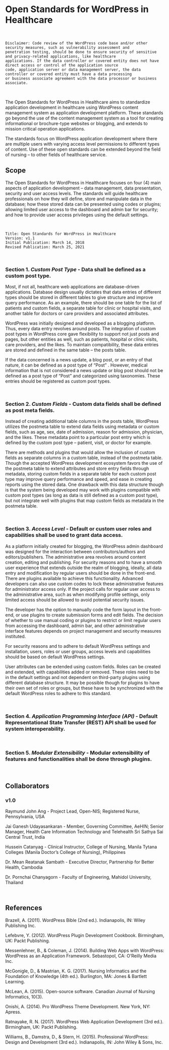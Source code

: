 # Open Standards for WordPress in Healthcare

<br />

```
Disclaimer: Code review of the WordPress code base and/or other security measures, such as vulnerability assessment and
penetration testing, should be done to ensure security of sensitive and privacy-related applications, like healthcare
applications. If the data controller or covered entity does not have direct access or control of the application source
code, application server or data management server, the data controller or covered entity must have a data processing
or business associate agreement with the data processor or business associate.
```

<br />

The Open Standards for WordPress in Healthcare aims to standardize application development in healthcare using WordPress content management system as application development platform. These standards go beyond the use of the content management system as a tool for creating informational or brochure-type websites or blogging, and extends to mission critical operation applications.

The standards focus on WordPress application development where there are multiple users with varying access level permissions to different types of content. Use of these open standards can be extended beyond the field of nursing – to other fields of healthcare service.


## Scope

The Open Standards for WordPress in Healthcare focuses on four (4) main aspects of application development – data management, data presentation, security and user access levels. The standards will guide healthcare professionals on how they will define, store and manipulate data in the database; how these stored data can be presented using codes or plugins; allowing limited user access to the dashboard and admin bar for security; and how to provide user access privileges using the default settings.

<br />

```
Title: Open Standards for WordPress in Healthcare
Version: v1.1
Initial Publication: March 14, 2018
Revised Publication: March 25, 2021
``` 

<br />

### Section 1. <em>Custom Post Type</em> - Data shall be defined as a custom post type. 

Most, if not all, healthcare web applications are database-driven applications. Database design usually dictates that data entries of different types should be stored in different tables to give structure and improve query performance. As an example, there should be one table for the list of patients and custom fields, a separate table for clinic or hospital visits, and another table for doctors or care providers and associated attributes.

WordPress was initially designed and developed as a blogging platform. Thus, every data entry revolves around posts. The integration of custom post types in WordPress core gave flexibility to support not just posts and pages, but other entities as well, such as patients, hospital or clinic visits, care providers, and the likes. To maintain compatibility, these data entries are stored and defined in the same table – the posts table.

If the data concerned is a news update, a blog post, or an entry of that nature, it can be defined as a post type of “Post” . However, medical information that is not considered a news update or blog post should not be defined as a post type of “Post” and categorized using taxonomies. These entries should be registered as custom post types.

<br />

### Section 2. <em>Custom Fields</em> - Custom data fields shall be defined as post meta fields.
  
Instead of creating additional table columns in the posts table, WordPress utilizes the postmeta table to extend data fields using metadata or custom fields, such as age, sex, date of admission, reason for admission, physician, and the likes. These metadata point to a particular post entry which is defined by the custom post type – patient, visit, or doctor for example.

There are methods and plugins that would allow the inclusion of custom fields as separate columns in a custom table, instead of the postmeta table. Though the accepted WordPress development ecosystem favors the use of the postmeta table to extend attributes and store entry fields through metadata, storing custom fields in a separate table for each custom post type may improve query performance and speed, and ease in creating reports using the stored data. One drawback with this data structure though is that the system being developed may work with plugins compatible with custom post types (as long as data is still defined as a custom post type), but not integrate well with plugins that map custom fields as metadata in the postmeta table.

<br />

### Section 3. <em>Access Level</em> - Default or custom user roles and capabilities shall be used to grant data access.
 
As a platform initially created for blogging, the WordPress admin dashboard was designed for the interaction between contributors/authors and editors/publishers. The administrative area revolves around content creation, editing and publishing. For security reasons and to have a smooth user experience that extends outside the realm of blogging, ideally, all data entry and modification by regular users should be done in the front-end. There are plugins available to achieve this functionality. Advanced developers can also use custom codes to lock these administrative features for administrator access only. If the project calls for regular user access to the administrative area, such as when modifying profile settings, only limited access should be allowed to avoid potential security issues.

The developer has the option to manually code the form layout in the front-end, or use plugins to create submission forms and edit fields. The decision of whether to use manual coding or plugins to restrict or limit regular users from accessing the dashboard, admin bar, and other administrative interface features depends on project management and security measures instituted.

For security reasons and to adhere to default WordPress settings and installation, users, roles or user groups, access levels and capabilities should be based on default WordPress settings.

User attributes can be extended using custom fields. Roles can be created and extended, with capabilities added or removed. These roles need to be in the default settings and not dependent on third-party plugins using different database structure. It may be possible though for plugins to have their own set of roles or groups, but these have to be synchronized with the default WordPress roles to adhere to this standard.

<br />

### Section 4. <em>Application Programming Interface (API)</em> - Default Representational State Transfer (REST) API shall be used for system interoperability.

<br />

### Section 5. <em>Modular Extensibility</em> - Modular extensibility of features and functionalities shall be done through plugins.

<br />

## Collaborators

### v1.0

Raymund John Ang - Project Lead, Open-NIS; Registered Nurse, Pennsylvania, USA

Jai Ganesh Udayasankaran - Member, Governing Committee, AeHIN; Senior Manager, Health Care Information Technology and Telehealth Sri Sathya Sai Central Trust, India

Hussein Catanyag - Clinical Instructor, College of Nursing, Manila Tytana Colleges (Manila Doctor’s College of Nursing), Philippines

Dr. Mean Reatanak Sambath - Executive Director, Partnership for Better Health, Cambodia

Dr. Pornchai Chanyagorn - Faculty of Engineering, Mahidol University, Thailand

<br />

## References

Brazell, A. (2011). WordPress Bible (2nd ed.). Indianapolis, IN: Wiley Publishing Inc.

Lefebvre, Y. (2012). WordPress Plugin Development Cookbook. Birmingham, UK: Packt Publishing.

Messenlehner, B., & Coleman, J. (2014). Building Web Apps with WordPress: WordPress as an Application Framework. Sebastopol, CA: O’Reilly Media Inc.

McGonigle, D., & Mastrian, K. G. (2017). Nursing Informatics and the Foundation of Knowledge (4th ed.). Burlington, MA: Jones & Bartlett Learning.

McLean, A. (2015). Open-source software. Canadian Journal of Nursing Informatics, 10(3).

Onishi, A. (2014). Pro WordPress Theme Development. New York, NY: Apress.

Ratnayake, R. N. (2017). WordPress Web Application Development (3rd ed.). Birmingham, UK: Packt Publishing.

Williams, B., Damstra, D., & Stern, H. (2015). Professional WordPress: Design and Development (3rd ed.). Indianapolis, IN: John Wiley & Sons, Inc.
